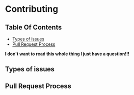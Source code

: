 # Contributing

## Table Of Contents

* [Types of issues](#types-of-issues)
* [Pull Request Process](#pull-request-process)

**I don't want to read this whole thing I just have a question!!!**

## Types of issues

## Pull Request Process
